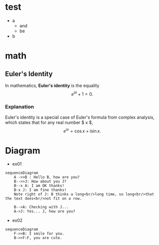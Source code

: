 # test
- a
	- and
	- be
- b

# math

## Euler's Identity

In mathematics, **Euler's identity** is the equality
$$ e^{i \pi} + 1 = 0. $$

### Explanation

Euler's identity is a special case of Euler's formula from complex
analysis, which states that for any real number $ x $,
$$ e^{ix} = \cos x + i \sin x. $$

# Diagram

- ex01

```mermaid
sequenceDiagram
    A ->>B : Hello B, how are you?
    B-->>J: How about you J?
    B--x A: I am OK thanks!
    B-x J: I am fine thanks!
    Note right of J: B thinks a long<br/>long time, so long<br/>that the text does<br/>not fit on a row.

    B-->A: Checking with J...
    A->J: Yes... J, how are you?
```
- ex02

```mermaid
sequenceDiagram
    F->>B: I smile for you.
    B->>F:F, you are cute.
```
